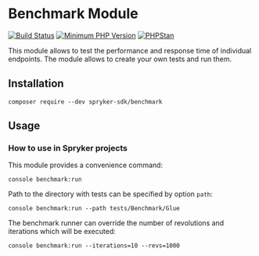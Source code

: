 # Benchmark Module
[![Build Status](https://github.com/spryker-sdk/benchmark/workflows/CI/badge.svg?branch=master)](https://github.com/spryker-sdk/benchmark/actions?query=workflow%3ACI+branch%3Amaster)
[![Minimum PHP Version](http://img.shields.io/badge/php-%3E%3D%207.2-8892BF.svg)](https://php.net/)
[![PHPStan](https://img.shields.io/badge/PHPStan-enabled-brightgreen.svg?style=flat)](https://github.com/phpstan/phpstan)

This module allows to test the performance and response time of individual endpoints. The module allows to create your own tests and run them.

## Installation

```
composer require --dev spryker-sdk/benchmark
```


## Usage

### How to use in Spryker projects

This module provides a convenience command:
```
console benchmark:run
```

Path to the directory with tests can be specified by option `path`:
```
console benchmark:run --path tests/Benchmark/Glue
```

The benchmark runner can override the number of revolutions and iterations which will be executed:
```
console benchmark:run --iterations=10 --revs=1000
```
